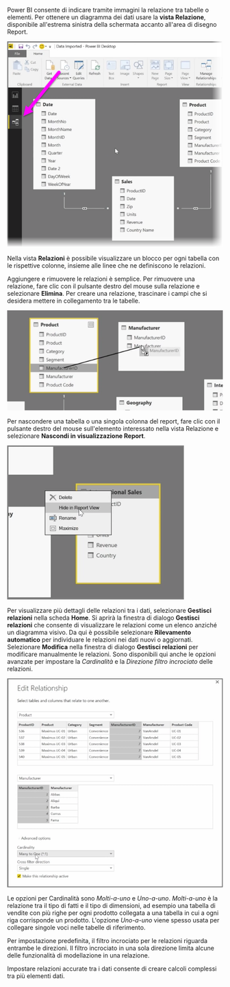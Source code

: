 Power BI consente di indicare tramite immagini la relazione tra tabelle o elementi. Per ottenere un diagramma dei dati usare la **vista Relazione**, disponibile all'estrema sinistra della schermata accanto all'area di disegno Report.

![](media/2-2-manage-data-relationships/2-2_1.png)

Nella vista **Relazioni** è possibile visualizzare un blocco per ogni tabella con le rispettive colonne, insieme alle linee che ne definiscono le relazioni.

Aggiungere e rimuovere le relazioni è semplice. Per rimuovere una relazione, fare clic con il pulsante destro del mouse sulla relazione e selezionare **Elimina**. Per creare una relazione, trascinare i campi che si desidera mettere in collegamento tra le tabelle.

![](media/2-2-manage-data-relationships/2-2_2.png)

Per nascondere una tabella o una singola colonna del report, fare clic con il pulsante destro del mouse sull'elemento interessato nella vista Relazione e selezionare **Nascondi in visualizzazione Report**.

![](media/2-2-manage-data-relationships/2-2_3.png)

Per visualizzare più dettagli delle relazioni tra i dati, selezionare **Gestisci relazioni** nella scheda **Home**. Si aprirà la finestra di dialogo **Gestisci relazioni** che consente di visualizzare le relazioni come un elenco anziché un diagramma visivo. Da qui è possibile selezionare **Rilevamento automatico** per individuare le relazioni nei dati nuovi o aggiornati. Selezionare **Modifica** nella finestra di dialogo **Gestisci relazioni** per modificare manualmente le relazioni. Sono disponibili qui anche le opzioni avanzate per impostare la *Cardinalità* e la *Direzione filtro incrociato* delle relazioni.

![](media/2-2-manage-data-relationships/2-2_4.png)

Le opzioni per Cardinalità sono *Molti-a-uno* e *Uno-a-uno*. *Molti-a-uno* è la relazione tra il tipo di fatti e il tipo di dimensioni, ad esempio una tabella di vendite con più righe per ogni prodotto collegata a una tabella in cui a ogni riga corrisponde un prodotto. L'opzione *Uno-a-uno* viene spesso usata per collegare singole voci nelle tabelle di riferimento.

Per impostazione predefinita, il filtro incrociato per le relazioni riguarda entrambe le direzioni. Il filtro incrociato in una sola direzione limita alcune delle funzionalità di modellazione in una relazione.

Impostare relazioni accurate tra i dati consente di creare calcoli complessi tra più elementi dati.

